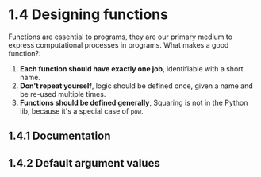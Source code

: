 # 1.4 Designing functions

Functions are essential to programs, they are our primary medium to express computational processes in programs. What makes a good function?:

1. **Each function should have exactly one job**, identifiable with a short name.
2. **Don't repeat yourself**, logic should be defined once, given a name and be re-used multiple times.
3. **Functions should be defined generally**, Squaring is not in the Python lib, because it's a special case of `pow`.

## 1.4.1 Documentation

## 1.4.2 Default argument values
